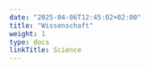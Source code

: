 ```yaml
---
date: "2025-04-06T12:45:02+02:00"
title: "Wissenschaft"
weight: 1
type: docs
linkTitle: Science
---
```

